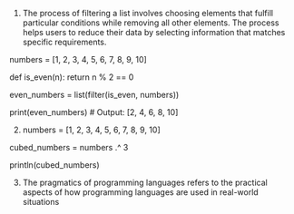1. The process of filtering a list involves choosing elements that fulfill particular conditions while removing all other elements. The process helps users to reduce their data by selecting information that matches specific requirements.

numbers = [1, 2, 3, 4, 5, 6, 7, 8, 9, 10]

def is_even(n):
    return n % 2 == 0

even_numbers = list(filter(is_even, numbers))

print(even_numbers)  # Output: [2, 4, 6, 8, 10]

2. numbers = [1, 2, 3, 4, 5, 6, 7, 8, 9, 10]

cubed_numbers = numbers .^ 3

println(cubed_numbers)

3. The pragmatics of programming languages refers to the practical aspects of how programming languages are used in real-world situations

